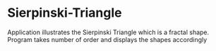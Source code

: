 # Sierpinski-Triangle
Application illustrates the Sierpinski Triangle which is a fractal shape.  Program takes number of order and displays the shapes accordingly
